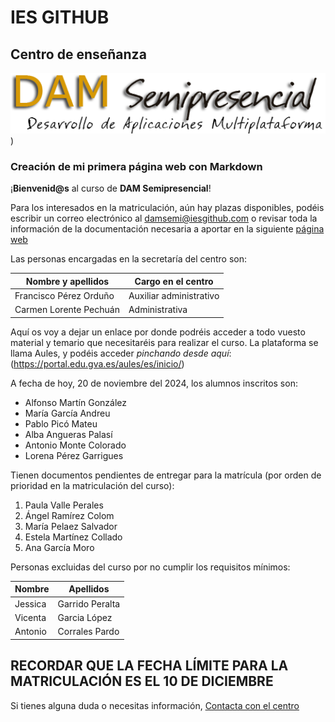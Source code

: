# IES GITHUB
## Centro de enseñanza

![Imagen](./images/DAM.jpg))

### Creación de mi primera página web con Markdown


¡**Bienvenid@s** al curso de **DAM Semipresencial**!

Para los interesados en la matriculación, aún hay plazas disponibles, podéis escribir un correo electrónico al damsemi@iesgithub.com o revisar toda la información de la documentación necesaria a aportar en la siguiente [página web](https://portal.edu.gva.es/)

Las personas encargadas en la secretaría del centro son:

| Nombre y apellidos            | Cargo en el centro      |
|-------------------------------|-------------------------|
| Francisco Pérez Orduño        | Auxiliar administrativo |
| Carmen Lorente Pechuán        | Administrativa          |   


Aquí os voy a dejar un enlace por donde podréis acceder a todo vuesto material y temario que necesitaréis para realizar el curso.
La plataforma se llama Aules, y podéis acceder *pinchando desde aquí*: (https://portal.edu.gva.es/aules/es/inicio/)

A fecha de hoy, 20 de noviembre del 2024, los alumnos inscritos son:
+ Alfonso Martín González
+ María García Andreu
+ Pablo Picó Mateu
+ Alba Angueras Palasí
+ Antonio Monte Colorado
+ Lorena Pérez Garrigues

Tienen documentos pendientes de entregar para la matrícula (por orden de prioridad en la matriculación del curso):
1. Paula Valle Perales
2. Ángel Ramírez Colom
3. María Pelaez Salvador
4. Estela Martínez Collado
5. Ana García Moro

Personas excluidas del curso por no cumplir los requisitos mínimos:

| Nombre          | Apellidos                    |
|-----------------|------------------------------|
| Jessica         | Garrido Peralta              |
| Vicenta         | Garcia López                 |
| Antonio         | Corrales Pardo               |





## RECORDAR QUE LA FECHA LÍMITE PARA LA MATRICULACIÓN ES EL 10 DE DICIEMBRE


Si tienes alguna duda o necesitas información, [Contacta con el centro](contacta.md)
